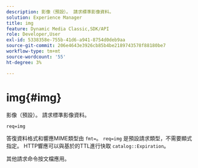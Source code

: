 ```yaml
---
description: 影像（預設）。 請求標準影像資料。
solution: Experience Manager
title: img
feature: Dynamic Media Classic,SDK/API
role: Developer,User
exl-id: 5338358e-755b-41d6-a941-8754d0deb9aa
source-git-commit: 206e4643e3926cb85b4be2189743578f88180be7
workflow-type: tm+mt
source-wordcount: '55'
ht-degree: 3%

---
```


# img{#img}

影像（預設）。 請求標準影像資料。

`req=img`

答復資料格式和響應MIME類型由 `fmt=`。 `req=img` 是預設請求類型，不需要顯式指定。 HTTP響應可以與基於的TTL進行快取 `catalog::Expiration`。

其他請求命令按文檔應用。
